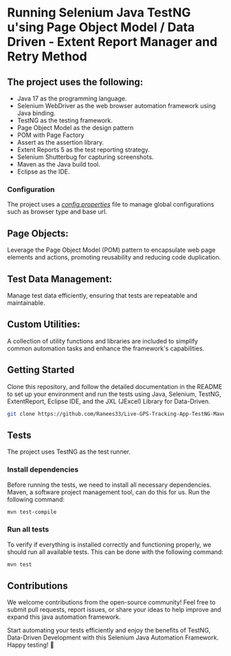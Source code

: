 # Running Selenium Java TestNG u'sing Page Object Model / Data Driven - Extent Report Manager and Retry Method

## The project uses the following:

* Java 17 as the programming language.
* Selenium WebDriver as the web browser automation framework using Java binding.
* TestNG as the testing framework.
* Page Object Model as the design pattern
* POM with Page Factory
* Assert as the assertion library.
* Extent Reports 5 as the test reporting strategy.
* Selenium Shutterbug for capturing screenshots.
* Maven as the Java build tool.
* Eclipse as the IDE.

### Configuration
  The project uses a [*config.properties*](./src/test/resources/config.Properties) file to manage global configurations such as browser type and base url.
  
## Page Objects: 
Leverage the Page Object Model (POM) pattern to encapsulate web page elements and actions, promoting reusability and reducing code duplication.

## Test Data Management: 
Manage test data efficiently, ensuring that tests are repeatable and maintainable.

## Custom Utilities: 
A collection of utility functions and libraries are included to simplify common automation tasks and enhance the framework's capabilities.

## Getting Started
Clone this repository, and follow the detailed documentation in the README to set up your environment and run the tests using Java, Selenium, TestNG, ExtentReport, 
Eclipse IDE, and the JXL (JExcel) Library for Data-Driven.

```bash
git clone https://github.com/Ranees33/Live-GPS-Tracking-App-TestNG-Maven-ExtentReportManager.git
```

## Tests
The project uses TestNG as the test runner.

### Install dependencies
Before running the tests, we need to install all 
necessary dependencies. Maven, a software 
project management tool, can do this for us. 
Run the following command:

```bash
mvn test-compile
```

### Run all tests
To verify if everything is installed correctly and 
functioning properly, we should run all 
available tests. This can be done with the following command:

```bash
mvn test
```

## Contributions
We welcome contributions from the open-source community! Feel free to submit pull requests, report issues, or share your ideas to help improve and expand this java automation framework.

Start automating your tests efficiently and enjoy the benefits of TestNG, Data-Driven Development with this Selenium Java Automation Framework. Happy testing! 🚀
